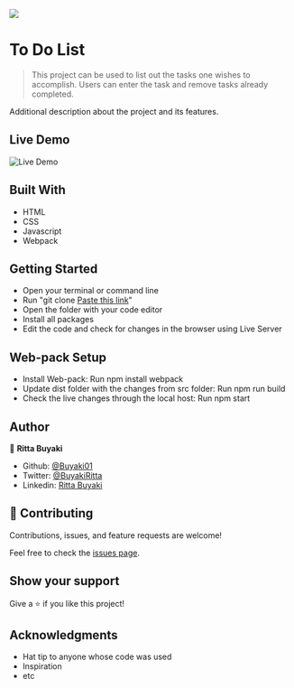 ![](https://img.shields.io/badge/Microverse-blueviolet)

# To Do List

> This project can be used to list out the tasks one wishes to accomplish. Users can enter the task and remove tasks already completed.

Additional description about the project and its features.

## Live Demo
![Live Demo](https://agitated-feynman-51a791.netlify.app)

## Built With

- HTML
- CSS
- Javascript
- Webpack

## Getting Started
- Open your terminal or command line
- Run "git clone [Paste this link](git@github.com:Buyaki01/to_do_list.git)"
- Open the folder with your code editor
- Install all packages
- Edit the code and check for changes in the browser using Live Server

## Web-pack Setup
- Install Web-pack: Run npm install webpack
- Update dist folder with the changes from src folder: Run npm run build
- Check the live changes through the local host: Run npm start

## Author

👤 **Ritta Buyaki**
- Github: [@Buyaki01](https://github.com/Buyaki01)
- Twitter: [ @BuyakiRitta](https://twitter.com/BuyakiRitta)
- Linkedin: [Ritta Buyaki](https://www.linkedin.com/in/ritta-buyaki-b12904128/)

## 🤝 Contributing

Contributions, issues, and feature requests are welcome!

Feel free to check the [issues page](https://github.com/Buyaki01/to_do_list/issues).

## Show your support

Give a ⭐️ if you like this project!

## Acknowledgments

- Hat tip to anyone whose code was used
- Inspiration
- etc

